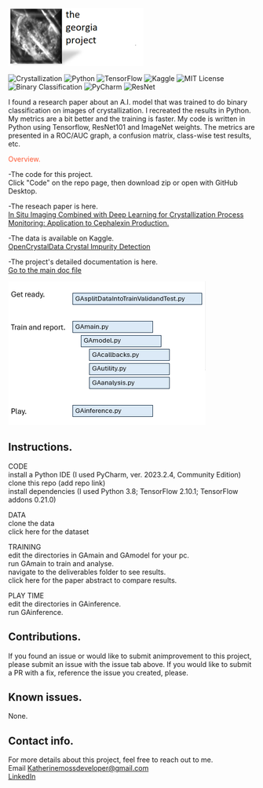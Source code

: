 
![Hero](images/HeroWithTitleSmall.png)

![Crystallization](https://img.shields.io/badge/domain-Crystallization-white)
![Python](https://img.shields.io/badge/Python-3.8-lightblue)
![TensorFlow](https://img.shields.io/badge/TensorFlow-2.10.1-blue)
![Kaggle](https://img.shields.io/badge/Kaggle-Data-teal?logo=kaggle&logoColor=white)
![MIT License](https://img.shields.io/badge/License-MIT-green)
![Binary Classification](https://img.shields.io/badge/task-Binary_Classification-yellowgreen)
![PyCharm](https://img.shields.io/badge/PyCharm-2023.2.4-orange)
![ResNet](https://img.shields.io/badge/model-ResNet-yellow)


I found a research paper about an A.I. model that was trained to do binary classification on images of crystallization. 
I recreated the results in Python.  My metrics are a bit better and the training is faster.  My code is written in Python using Tensorflow, ResNet101 and ImageNet weights.  The metrics are presented in a ROC/AUC graph, a confusion matrix, class-wise test results, etc.  

<p><span style="color: #FF5733;"> Overview. </span></p>

-The code for this project.  
Click "Code" on the repo page, then download zip or open with GitHub Desktop.  

-The reseach paper is here.  
[In Situ Imaging Combined with Deep Learning for Crystallization Process Monitoring: Application to Cephalexin Production.](https://www.sciencedirect.com/science/article/abs/pii/S1083616021010896)  

-The data is available on Kaggle.  
[OpenCrystalData Crystal Impurity Detection](https://www.kaggle.com/datasets/opencrystaldata/cephalexin-reactive-crystallization?resource=download)  

-The project's detailed documentation is here.  
[Go to the main doc file](docs/maindoc.md)  

<img src="images/codeoverview.png" alt="code overview" width="402" height="293">  

## Instructions.  
   CODE  
   install a Python IDE (I used PyCharm, ver. 2023.2.4, Community Edition)  
   clone this repo (add repo link)  
   install dependencies (I used Python 3.8; TensorFlow 2.10.1; TensorFlow addons 0.21.0)

   DATA  
   clone the data  
   click here for the dataset  
   
   TRAINING  
   edit the directories in GAmain and GAmodel for your pc.  
   run GAmain to train and analyse.  
   navigate to the deliverables folder to see results.  
   click here for the paper abstract to compare results.   

   PLAY TIME  
   edit the directories in GAinference.  
   run GAinference.  

## Contributions.  
If you found an issue or would like to submit animprovement to this project, please submit an issue with the issue tab above.  If you would like to submit a PR with a fix, reference the issue you created, please.  

## Known issues.  
None.  

## Contact info.  
For more details about this project, feel free to reach out to me.  
Email Katherinemossdeveloper@gmail.com  
[LinkedIn](https://www.linkedin.com/pub/katherine-moss/3/b49/228)  



